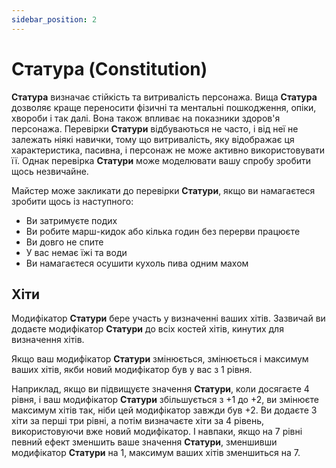 ```yaml
---
sidebar_position: 2
---
```


# Cтатура (Constitution)

**Cтатура** визначає стійкість та витривалість персонажа. Вища **Cтатура** дозволяє краще переносити фізичні та ментальні пошкодження, опіки, хвороби і так далі. Вона також впливає на показники здоров'я персонажа. Перевірки **Статури** відбуваються не часто, і від неї не залежать ніякі навички, тому що витривалість, яку відображає ця характеристика, пасивна, і персонаж не може активно використовувати її. Однак перевірка **Статури** може моделювати вашу спробу зробити щось незвичайне.

Майстер може закликати до перевірки **Статури**, якщо ви намагаєтеся зробити щось із наступного:
- Ви затримуєте подих
- Ви робите марш-кидок або кілька годин без перерви працюєте
- Ви довго не спите
- У вас немає їжі та води
- Ви намагаєтеся осушити кухоль пива одним махом

## Хіти
Модифікатор **Статури** бере участь у визначенні ваших хітів. Зазвичай ви додаєте модифікатор **Статури** до всіх костей хітів, кинутих для визначення хітів.

Якщо ваш модифікатор **Статури** змінюється, змінюється і максимум ваших хітів, якби новий модифікатор був у вас з 1 рівня.

Наприклад, якщо ви підвищуєте значення **Статури**, коли досягаєте 4 рівня, і ваш модифікатор **Статури** збільшується з +1 до +2, ви змінюєте максимум хітів так, ніби цей модифікатор завжди був +2. Ви додаєте 3 хіти за перші три рівні, а потім визначаєте хіти за 4 рівень, використовуючи вже новий модифікатор. І навпаки, якщо на 7 рівні певний ефект зменшить ваше значення **Статури**, зменшивши модифікатор **Статури** на 1, максимум ваших хітів зменшиться на 7.